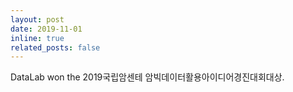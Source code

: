 ```yaml
---
layout: post
date: 2019-11-01
inline: true
related_posts: false
---
```


DataLab won the 2019국립암센테 암빅데이터활용아이디어경진대회대상.